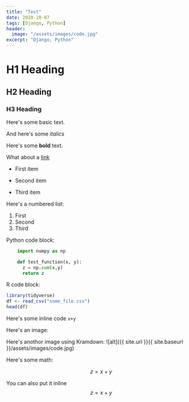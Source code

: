 ```yaml
---
title: "Test"
date: 2020-10-07
tags: [Django, Python]
header:
  image: "/assets/images/code.jpg"
excerpt: "Django, Python"
---
```


# H1 Heading

## H2 Heading

### H3 Heading

Here's some basic text.

And here's some _italics_

Here's some **bold** text.

What about a [link](http://10reps.github.io)

- First item

* Second item

- Third item

Here's a numbered list:

1. First
2. Second
3. Third

Python code block:

```python
    import numpy as np

    def test_function(x, y):
      z = np.sum(x,y)
      return z

```

R code block:

```r
library(tidyverse)
df <- read_csv("some_file.csv")
head(df)
```

Here's some inline code `x+y`

Here's an image:
<img src="{{ site.url }}{{ site.baseurl }}/assets/images/code.jpg" alt="">

Here's anothor image using Kramdown:
![alt]({{ site.url }}{{ site.baseurl }}/assets/images/code.jpg)

Here's some math:

$$z=x+y$$

You can also put it inline $$z=x+y$$
